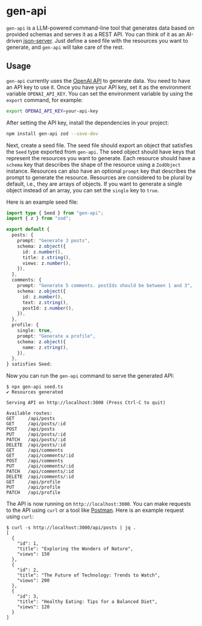 # gen-api

`gen-api` is a LLM-powered command-line tool that generates data based on provided schemas and serves it as a REST API. You can think of it as an AI-driven [json-server](https://github.com/typicode/json-server). Just define a seed file with the resources you want to generate, and `gen-api` will take care of the rest.

## Usage

`gen-api` currently uses the [OpenAI API](https://openai.com/api/) to generate data. You need to have an API key to use it. Once you have your API key, set it as the environment variable `OPENAI_API_KEY`. You can set the environment variable by using the `export` command, for example:

```sh
export OPENAI_API_KEY=your-api-key
```

After setting the API key, install the dependencies in your project:

```sh
npm install gen-api zod --save-dev
```

Next, create a seed file. The seed file should export an object that satisfies the `Seed` type exported from `gen-api`. The seed object should have keys that represent the resources you want to generate. Each resource should have a `schema` key that describes the shape of the resource using a `ZodObject` instance. Resources can also have an optional `prompt` key that describes the prompt to generate the resource. Resources are considered to be plural by default, i.e., they are arrays of objects. If you want to generate a single object instead of an array, you can set the `single` key to `true`.

Here is an example seed file:

```ts
import type { Seed } from "gen-api";
import { z } from "zod";

export default {
  posts: {
    prompt: "Generate 3 posts",
    schema: z.object({
      id: z.number(),
      title: z.string(),
      views: z.number(),
    }),
  },
  comments: {
    prompt: "Generate 5 comments. postIds should be between 1 and 3",
    schema: z.object({
      id: z.number(),
      text: z.string(),
      postId: z.number(),
    }),
  },
  profile: {
    single: true,
    prompt: "Generate a profile",
    schema: z.object({
      name: z.string(),
    }),
  },
} satisfies Seed;
```

Now you can run the `gen-api` command to serve the generated API:

```
$ npx gen-api seed.ts
✔ Resources generated

Serving API on http://localhost:3000 (Press Ctrl-C to quit)

Available routes:
GET     /api/posts
GET     /api/posts/:id
POST    /api/posts
PUT     /api/posts/:id
PATCH   /api/posts/:id
DELETE  /api/posts/:id
GET     /api/comments
GET     /api/comments/:id
POST    /api/comments
PUT     /api/comments/:id
PATCH   /api/comments/:id
DELETE  /api/comments/:id
GET     /api/profile
PUT     /api/profile
PATCH   /api/profile
```

The API is now running on `http://localhost:3000`. You can make requests to the API using `curl` or a tool like [Postman](https://www.postman.com/). Here is an example request using `curl`:

```
$ curl -s http://localhost:3000/api/posts | jq .
[
  {
    "id": 1,
    "title": "Exploring the Wonders of Nature",
    "views": 150
  },
  {
    "id": 2,
    "title": "The Future of Technology: Trends to Watch",
    "views": 200
  },
  {
    "id": 3,
    "title": "Healthy Eating: Tips for a Balanced Diet",
    "views": 120
  }
]
```
